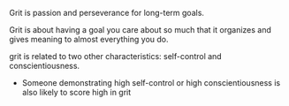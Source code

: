 
Grit is passion and perseverance for long-term goals.

Grit is about having a goal you care about so much that it organizes and gives meaning to almost everything you do.

grit is related to two other characteristics: self-control and conscientiousness.
- Someone demonstrating high self-control or high conscientiousness is also likely to score high in grit
